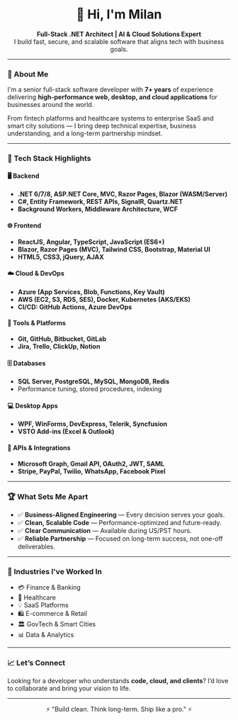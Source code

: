 <h1 align="center">👋 Hi, I'm Milan</h1>
<p align="center">
  <b>Full-Stack .NET Architect | AI & Cloud Solutions Expert</b><br/>
  I build fast, secure, and scalable software that aligns tech with business goals.
</p>

---

### 🧠 About Me

I'm a senior full-stack software developer with **7+ years** of experience delivering **high-performance web, desktop, and cloud applications** for businesses around the world.

From fintech platforms and healthcare systems to enterprise SaaS and smart city solutions — I bring deep technical expertise, business understanding, and a long-term partnership mindset.

---

### 🚀 Tech Stack Highlights

#### 🖥 Backend
- **.NET 6/7/8, ASP.NET Core, MVC, Razor Pages, Blazor (WASM/Server)**
- **C#, Entity Framework, REST APIs, SignalR, Quartz.NET**
- **Background Workers, Middleware Architecture, WCF**

#### 🌐 Frontend
- **ReactJS, Angular, TypeScript, JavaScript (ES6+)**
- **Blazor, Razor Pages (MVC), Tailwind CSS, Bootstrap, Material UI**
- **HTML5, CSS3, jQuery, AJAX**

#### ☁️ Cloud & DevOps
- **Azure (App Services, Blob, Functions, Key Vault)**
- **AWS (EC2, S3, RDS, SES), Docker, Kubernetes (AKS/EKS)**
- **CI/CD: GitHub Actions, Azure DevOps**

#### 🧰 Tools & Platforms
- **Git, GitHub, Bitbucket, GitLab**
- **Jira, Trello, ClickUp, Notion**

#### 🗄 Databases
- **SQL Server, PostgreSQL, MySQL, MongoDB, Redis**
- Performance tuning, stored procedures, indexing

#### 💻 Desktop Apps
- **WPF, WinForms, DevExpress, Telerik, Syncfusion**
- **VSTO Add-ins (Excel & Outlook)**

#### 🔌 APIs & Integrations
- **Microsoft Graph, Gmail API, OAuth2, JWT, SAML**
- **Stripe, PayPal, Twilio, WhatsApp, Facebook Pixel**

---

### 🏆 What Sets Me Apart

- ✅ **Business-Aligned Engineering** — Every decision serves your goals.
- ✅ **Clean, Scalable Code** — Performance-optimized and future-ready.
- ✅ **Clear Communication** — Available during US/PST hours.
- ✅ **Reliable Partnership** — Focused on long-term success, not one-off deliverables.

---

### 🧠 Industries I've Worked In

- 💳 Finance & Banking  
- 🏥 Healthcare  
- 💡 SaaS Platforms  
- 🛍 E-commerce & Retail  
- 🏛 GovTech & Smart Cities  
- 📊 Data & Analytics

---

### 📈 Let’s Connect

Looking for a developer who understands **code, cloud, and clients**? I’d love to collaborate and bring your vision to life.

---

<p align="center">
  ⚡ "Build clean. Think long-term. Ship like a pro." ⚡
</p>
